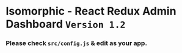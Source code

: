 # Isomorphic - React Redux Admin Dashboard `Version 1.2`

### Please check `src/config.js` & edit as your app.
